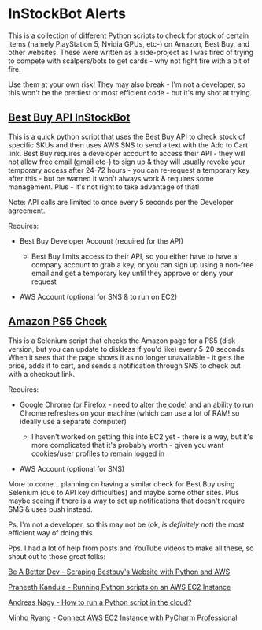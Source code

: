 # InStockBot Alerts
This is a collection of different Python scripts to check for stock of certain items (namely PlayStation 5, Nvidia GPUs, etc-) on Amazon, Best Buy, and other websites. These were written as a side-project as I was tired of trying to compete with scalpers/bots to get cards - why not fight fire with a bit of fire.

Use them at your own risk! They may also break - I'm not a developer, so this won't be the prettiest or most efficient code - but it's my shot at trying.

## [Best Buy API InStockBot](https://github.com/justinvee/InStockBot/blob/main/BestBuy_API_InStockBot.py)

This is a quick python script that uses the Best Buy API to check stock of specific SKUs and then uses AWS SNS to send a text with the Add to Cart link. Best Buy requires a developer account to access their API - they will not allow free email (gmail etc-) to sign up & they will usually revoke your temporary access after 24-72 hours - you can re-request a temporary key after this - but be warned it won't always work & requires some management. Plus - it's not right to take advantage of that!

Note: API calls are limited to once every 5 seconds per the Developer agreement.

Requires:
- Best Buy Developer Account (required for the API)
  -   Best Buy limits access to their API, so you either have to have a company account to grab a key, or you can sign up using a non-free email and get a temporary key until they approve or deny your request

- AWS Account (optional for SNS & to run on EC2)

## [Amazon PS5 Check](https://github.com/justinvee/InStockBot/blob/main/BestBuy_API_InStockBot.py) 

This is a Selenium script that checks the Amazon page for a PS5 (disk version, but you can update to diskless if you'd like) every 5-20 seconds. When it sees that the page shows it as no longer unavailable - it gets the price, adds it to cart, and sends a notification through SNS to check out with a checkout link.

Requires:
- Google Chrome (or Firefox - need to alter the code) and an ability to run Chrome refreshes on your machine (which can use a lot of RAM! so ideally use a separate computer)
  -   I haven't worked on getting this into EC2 yet - there is a way, but it's more complicated that it's probably worth - given you want cookies/user profiles to remain logged in

- AWS Account (optional for SNS)

More to come... planning on having a similar check for Best Buy using Selenium (due to API key difficulties) and maybe some other sites. Plus maybe seeing if there is a way to set up notifications that doesn't require SMS & uses push instead.

Ps. I'm not a developer, so this may not be (ok, *is definitely not*) the most efficient way of doing this

Pps. I had a lot of help from posts and YouTube videos to make all these, so shout out to those great folks:

[Be A Better Dev - Scraping Bestbuy's Website with Python and AWS](https://www.youtube.com/watch?v=6ixBJZ2vnYk)

[Praneeth Kandula - Running Python scripts on an AWS EC2 Instance](https://praneeth-kandula.medium.com/running-python-scripts-on-an-aws-ec2-instance-8c01f9ee7b2f)

[Andreas Nagy - How to run a Python script in the cloud?](https://medium.com/@andras1000_18467/how-to-run-a-python-script-in-the-cloud-e486eef96ac3)

[Minho Ryang - Connect AWS EC2 Instance with PyCharm Professional](https://minhoryang.github.io/en/posts/connect-aws-ec2-instance-with-pycharm-professional/)

